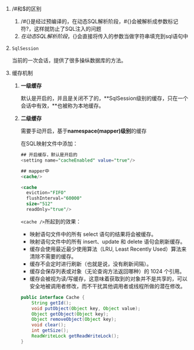 1. /#和$的区别
   1. /#{}是经过预编译的，在动态SQL解析阶段，#{}会被解析成参数标记符?，这样就防止了SQL注入的问题
   2. ${}在动态SQL解析阶段，${}会直接将传入的参数当做字符串填充到sql语句中
   
2. `SqlSession`

   当前的一次会话，提供了很多操纵数据库的方法。

3. 缓存机制

   1. **一级缓存**

      默认是开启的，并且是关闭不了的，**SqlSession级别的缓存，只在一个会话中有效，**也被称为本地缓存。

   2. **二级缓存**

      需要手动开启，基于**namespace(mapper)级别**的缓存

      在SQL映射文件中添加：

      ```sql
      ## 开启缓存，默认是开启的
      <setting name="cacheEnabled" value="true"/>
      
      ## mapper中
      <cache/>
      
      <cache
        eviction="FIFO"
        flushInterval="60000"
        size="512"
        readOnly="true"/>
      ```

      `<cache />`所起到的效果：

      - 映射语句文件中的所有 select 语句的结果将会被缓存。
      - 映射语句文件中的所有 insert、update 和 delete 语句会刷新缓存。
      - 缓存会使用最近最少使用算法（LRU, Least Recently Used）算法来清除不需要的缓存。
      - 缓存不会定时进行刷新（也就是说，没有刷新间隔）。
      - 缓存会保存列表或对象（无论查询方法返回哪种）的 1024 个引用。
      - 缓存会被视为读/写缓存，这意味着获取到的对象并不是共享的，可以安全地被调用者修改，而不干扰其他调用者或线程所做的潜在修改。

      ```java
      public interface Cache {
          String getId();
          void putObject(Object key, Object value);
          Object getObject(Object key);
          Object removeObject(Object key);
          void clear();
          int getSize();
          ReadWriteLock getReadWriteLock();
      }
      ```

